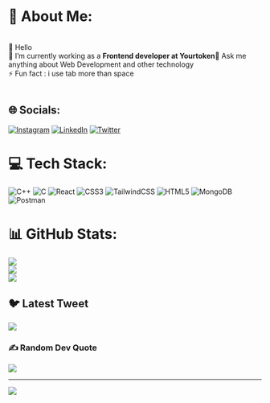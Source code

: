 # 💫 About Me:
<br>👋 Hello<br>🔭 I’m currently working as a <b>Frontend developer at Yourtoken</b>💬 Ask me anything about Web Development and other technology<br>⚡ Fun fact : i use tab more than space<br><br>


## 🌐 Socials:
[![Instagram](https://img.shields.io/badge/Instagram-%23E4405F.svg?logo=Instagram&logoColor=white)](https://instagram.com/_thenameisdevansh) [![LinkedIn](https://img.shields.io/badge/LinkedIn-%230077B5.svg?logo=linkedin&logoColor=white)](https://linkedin.com/in/devansh-vishwakarma-08ba06226) [![Twitter](https://img.shields.io/badge/Twitter-%231DA1F2.svg?logo=Twitter&logoColor=white)](https://twitter.com/devanshkumar_21) 

# 💻 Tech Stack:
![C++](https://img.shields.io/badge/c++-%2300599C.svg?style=for-the-badge&logo=c%2B%2B&logoColor=white) ![C](https://img.shields.io/badge/c-%2300599C.svg?style=for-the-badge&logo=c&logoColor=white) ![React](https://img.shields.io/badge/react-%2320232a.svg?style=for-the-badge&logo=react&logoColor=%2361DAFB) ![CSS3](https://img.shields.io/badge/css3-%231572B6.svg?style=for-the-badge&logo=css3&logoColor=white) ![TailwindCSS](https://img.shields.io/badge/tailwindcss-%2338B2AC.svg?style=for-the-badge&logo=tailwind-css&logoColor=white) ![HTML5](https://img.shields.io/badge/html5-%23E34F26.svg?style=for-the-badge&logo=html5&logoColor=white) ![MongoDB](https://img.shields.io/badge/MongoDB-%234ea94b.svg?style=for-the-badge&logo=mongodb&logoColor=white) ![Postman](https://img.shields.io/badge/Postman-FF6C37?style=for-the-badge&logo=postman&logoColor=white)
# 📊 GitHub Stats:
![](https://github-readme-stats.vercel.app/api?username=dv2202&theme=radical&hide_border=false&include_all_commits=false&count_private=false)<br/>
![](https://github-readme-streak-stats.herokuapp.com/?user=dv2202&theme=radical&hide_border=false)<br/>
![](https://github-readme-stats.vercel.app/api/top-langs/?username=dv2202&theme=radical&hide_border=false&include_all_commits=false&count_private=false&layout=compact)

## 🐦 Latest Tweet
[![](https://gtce.itsvg.in/api?username=devanshkumar_21)](https://github.com/VishwaGauravIn/github-twitter-card-embed)

### ✍️ Random Dev Quote
![](https://quotes-github-readme.vercel.app/api?type=horizontal&theme=radical)

---
[![](https://visitcount.itsvg.in/api?id=dv2202&icon=1&color=1)](https://visitcount.itsvg.in)

<!-- Proudly created with GPRM ( https://gprm.itsvg.in ) -->
